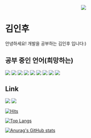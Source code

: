 <p align="center">
  <img src="https://capsule-render.vercel.app/api?type=wave&color=3DDC84&height=300&section=header&text=PINOMAKER&fontSize=70" />
</p>


# 김인후
 안녕하세요! 개발을 공부하는 김인후 입니다:)
 
## 공부 중인 언어(희망하는)
<img src="https://img.shields.io/badge/JavaScript-F4D53E?style=flat-square&logo=JavaScript&logoColor=white"/>   <img src="https://img.shields.io/badge/NodeJS-31B025?style=flat-square&logo=Node JS&logoColor=white"/>   <img src="https://img.shields.io/badge/Spring boot-31B025?style=flat-square&logo=Spring Boot&logoColor=white"/>   <img src="https://img.shields.io/badge/React-blue?style=flat-square&logo=React&logoColor=white"/>   <img src="https://img.shields.io/badge/nestjs-%23E0234E.svg?style=for-the-badge&logo=nestjs&logoColor=white"/>   <img src="https://img.shields.io/badge/typescript-%23007ACC.svg?style=for-the-badge&logo=typescript&logoColor=white"/> <img src ="https://img.shields.io/badge/react_native-%2320232a.svg?style=for-the-badge&logo=react&logoColor=%2361DAFB" /> <img src = "https://img.shields.io/badge/mysql-%2300f.svg?style=for-the-badge&logo=mysql&logoColor=white" /> <img src =" https://img.shields.io/badge/-jest-%23C21325?style=for-the-badge&logo=jest&logoColor=white" />


## Link
<a href = "https://www.instagram.com/pino._.hoo/"><img src="https://img.shields.io/badge/instagram-purple?style=flat-square&logo=Instagram&logoColor=white"/></a>
<a href = "https://pinocchio-develope-stroy.tistory.com/"><img src="https://img.shields.io/badge/Blog-orange?style=flat-square&logo=Blogger&logoColor=white"/></a>

[![Hits](https://hits.seeyoufarm.com/api/count/incr/badge.svg?url=https%3A%2F%2Fgithub.com%2Fpino-hoo&count_bg=%2379C83D&title_bg=%23555555&icon=&icon_color=%23E7E7E7&title=hits&edge_flat=false)](https://hits.seeyoufarm.com)

[![Top Langs](https://github-readme-stats.vercel.app/api/top-langs/?username=pino-hoo&layout=compact)](https://github.com/anuraghazra/github-readme-stats)


[![Anurag's GitHub stats](https://github-readme-stats.vercel.app/api?username=pino-hoo&show_icons=true&theme=radical)](https://github.com/anuraghazra/github-readme-stats)


